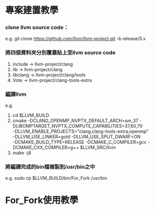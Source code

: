 # 專案建置教學

### clone llvm source code：
  e.g. git clone https://github.com/llvm/llvm-project.git -b release/5.x
  
### 將四個資料夾分別覆蓋貼上至llvm source code
  1. include → llvm-project/clang
  2. lib → llvm-project/clang
  3. libclang → llvm-project/clang/tools
  4. Vote → llvm-project/clang-tools-extra

### 編譯llvm
 e.g. 
  1. cd $LLVM_BUILD
  2. cmake -DCLANG_OPENMP_NVPTX_DEFAULT_ARCH=sm_37 -DLIBOMPTARGET_NVPTX_COMPUTE_CAPABILITIES=37,60,70 \
     -DLLVM_ENABLE_PROJECTS="clang;clang-tools-extra;openmp" \
     -DLLVM_USE_LINKER=gold -DLLVM_USE_SPLIT_DWARF=ON \
     -DCMAKE_BUILD_TYPE=RELEASE -DCMAKE_C_COMPILER=gcc -DCMAKE_CXX_COMPILER=g++ $LLVM_SRC/llvm
  3. make -j8

### 將編譯完成的bin檔複製到/usr/bin之中
  e.g. sudo cp $LLVM_BUILD/bin/For_Fork /usr/bin

# For_Fork使用教學



